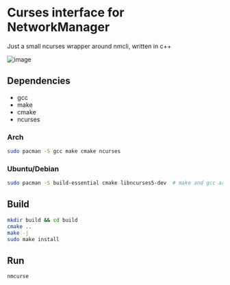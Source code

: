 # Curses interface for NetworkManager

Just a small ncurses wrapper around nmcli, written in c++

![image](https://github.com/user-attachments/assets/1528f8ee-24ba-4079-b082-bee4bbb8d249)


## Dependencies

- gcc
- make
- cmake
- ncurses


### Arch

```bash
sudo pacman -S gcc make cmake ncurses
```


### Ubuntu/Debian

```bash
sudo pacman -S build-essential cmake libncurses5-dev  # make and gcc are part of build-essential
```


## Build

```bash
mkdir build && cd build
cmake ..
make -j
sudo make install
```


## Run

```bash
nmcurse
```
